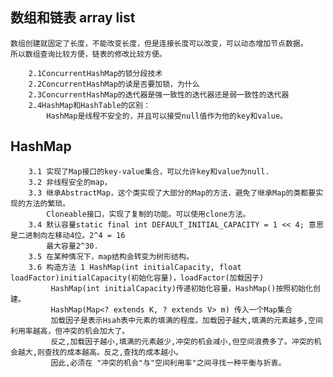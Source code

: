 ##  数组和链表 array list
```
数组创建就固定了长度，不能改变长度，但是连接长度可以改变，可以动态增加节点数据。
所以数组查询比较方便，链表的修改比较方便。
```
		2.1ConcurrentHashMap的锁分段技术 
		2.2ConcurrentHashMap的读是否要加锁，为什么 
		2.3ConcurrentHashMap的迭代器是强一致性的迭代器还是弱一致性的迭代器 
		2.4HashMap和HashTable的区别：
		    HashMap是线程不安全的，并且可以接受null值作为他的key和value。
## HashMap
```
    3.1 实现了Map接口的key-value集合，可以允许key和value为null.
    3.2 非线程安全的map，
    3.3 继承AbstractMap，这个类实现了大部分的Map的方法，避免了继承Map的类都要实现的方法的繁琐。
        Cloneable接口，实现了复制的功能。可以使用clone方法。
    3.4 默认容量static final int DEFAULT_INITIAL_CAPACITY = 1 << 4; 意思是二进制向左移动4位。2^4 = 16
        最大容量2^30.
    3.5 在某种情况下，map结构会转变为树形结构。
    3.6 构造方法 1 HashMap(int initialCapacity, float loadFactor)initialCapacity(初始化容量)，loadFactor(加载因子)
         HashMap(int initialCapacity)传递初始化容量，HashMap()按照初始化创建。
         HashMap(Map<? extends K, ? extends V> m) 传入一个Map集合
         加载因子是表示Hsah表中元素的填满的程度。加载因子越大,填满的元素越多,空间利用率越高，但冲突的机会加大了。
         反之,加载因子越小,填满的元素越少,冲突的机会减小,但空间浪费多了。冲突的机会越大,则查找的成本越高。反之,查找的成本越小。
         因此,必须在 "冲突的机会"与"空间利用率"之间寻找一种平衡与折衷。

```
